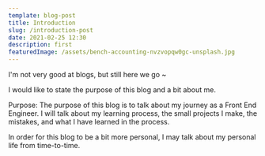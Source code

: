 ```yaml
---
template: blog-post
title: Introduction
slug: /introduction-post
date: 2021-02-25 12:30
description: first
featuredImage: /assets/bench-accounting-nvzvopqw0gc-unsplash.jpg
---
```


I'm not very good at blogs, but still here we go ~

I would like to state the purpose of this blog and a bit about me.

Purpose:
The purpose of this blog is to talk about my journey as a Front End Engineer.
I will talk about my learning process, the small projects I make, the mistakes,
and what I have learned in the process.

In order for this blog to be a bit more personal, I may talk about my personal life
from time-to-time.
